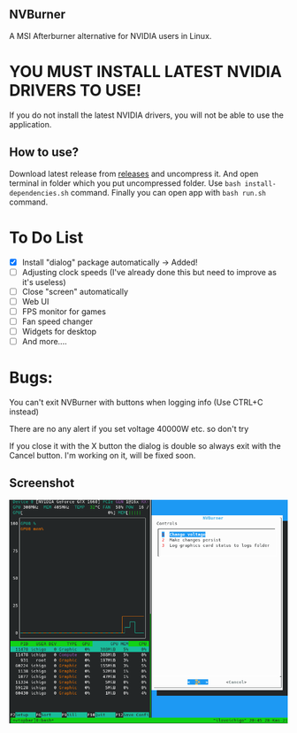 ## NVBurner
A MSI Afterburner alternative for NVIDIA users in Linux.

# YOU MUST INSTALL LATEST NVIDIA DRIVERS TO USE!
If you do not install the latest NVIDIA drivers, you will not be able to use the application.

## How to use?
Download latest release from [releases](https://github.com/iloveichigo/NVBurner/releases) and uncompress it.
And open terminal in folder which you put uncompressed folder.
Use `bash install-dependencies.sh` command. 
Finally you can open app with `bash run.sh` command.

# To Do List
- [x] Install "dialog" package automatically -> Added! 
- [ ] Adjusting clock speeds (I've already done this but need to improve as it's useless)
- [ ] Close "screen" automatically
- [ ] Web UI
- [ ] FPS monitor for games
- [ ] Fan speed changer
- [ ] Widgets for desktop
- [ ] And more....

# Bugs:
You can't exit NVBurner with buttons when logging info (Use CTRL+C instead)

There are no any alert if you set voltage 40000W etc. so don't try

If you close it with the X button the dialog is double so always exit with the Cancel button. I'm working on it, will be fixed soon.


## Screenshot

![](https://raw.githubusercontent.com/iloveichigo/NVBurner/main/sc1.png)
